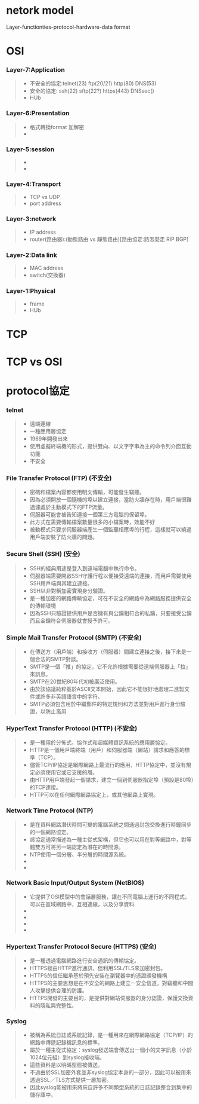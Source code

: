 # netork model

Layer-functionties-protocol-hardware-data format

# OSI

### Layer-7:Application
>* 不安全的協定:telnet(23)  ftp(20/21)  http(80)      DNS(53)
>* 安全的協定:   ssh(22)    sftp(22?)   https(443)    DNSsec()
>* HUb

### Layer-6:Presentation
>* 格式轉換format 加解密
>* 

### Layer-5:session
>* 
>* 

### Layer-4:Transport
>* TCP vs UDP
>* port address

### Layer-3:network
>* IP address
>* router(路由器):(動態路由 vs 靜態路由)[路由協定:路怎麼走 RIP BGP] 

### Layer-2:Data link
>* MAC address
>* switch(交換器)

### Layer-1:Physical
>* frame
>* HUb

# TCP


# TCP vs OSI

# protocol協定

### telnet
>* 遠端連線
>* 一種應用層協定
>* 1969年開發出來
>* 使用虛擬終端機的形式，提供雙向、以文字字串為主的命令列介面互動功能
>* 不安全

### File Transfer Protocol (FTP) (不安全)
>* 密碼和檔案內容都使用明文傳輸，可能發生竊聽。
>* 因為必須開放一個隨機的埠以建立連接，當防火牆存在時，用戶端很難過濾處於主動模式下的FTP流量。
>* 伺服器可能會被告知連接一個第三方電腦的保留埠。
>* 此方式在需要傳輸檔案數量很多的小檔案時，效能不好
>* 被動模式只要求伺服器端產生一個監聽相應埠的行程，這樣就可以繞過用戶端安裝了防火牆的問題。

### Secure Shell (SSH) (安全)
>* SSH的經典用途是登入到遠端電腦中執行命令。
>* 伺服器端需要開啟SSH守護行程以便接受遠端的連接，而用戶需要使用SSH用戶端與其建立連接。
>* SSH以非對稱加密實現身分驗證。
>* 是一種加密的網路傳輸協定，可在不安全的網路中為網路服務提供安全的傳輸環境
>* 因為SSH只驗證提供用戶是否擁有與公鑰相符合的私鑰，只要接受公鑰而且金鑰符合伺服器就會授予許可。

### Simple Mail Transfer Protocol (SMTP) (不安全)
>* 在傳送方（用戶端）和接收方（伺服器）間建立連接之後，接下來是一個合法的SMTP對談。
>* SMTP是一個「推」的協定，它不允許根據需要從遠端伺服器上「拉」來訊息。
>* SMTP在20世紀80年代初被廣泛使用。
>* 由於該協議純粹基於ASCII文本開始，因此它不能很好地處理二進製文件或許多非英語語言中的字符。
>* SMTP必須包含用於中繼郵件的特定規則和方法並對用戶進行身份驗證，以防止濫用

### HyperText Transfer Protocol (HTTP) (不安全)
>* 是一種用於分佈式、協作式和超媒體資訊系統的應用層協定。
>* HTTP是一個用戶端終端（用戶）和伺服器端（網站）請求和應答的標準（TCP）。
>* 儘管TCP/IP協定是網際網路上最流行的應用，HTTP協定中，並沒有規定必須使用它或它支援的層。
>* 由HTTP用戶端發起一個請求，建立一個到伺服器指定埠（預設是80埠）的TCP連接。
>* HTTP可以在任何網際網路協定上，或其他網路上實現。

### Network Time Protocol (NTP)
>* 是在資料網路潛伏時間可變的電腦系統之間通過封包交換進行時鐘同步的一個網路協定。
>* 該協定通常描述為一種主從式架構，但它也可以用在對等網路中，對等體雙方可將另一端認定為潛在的時間源。
>* NTP使用一個分層、半分層的時間源系統。
>*
>*

###  Network Basic Input/Output System (NetBIOS)
>* 它提供了OSI模型中的會話層服務，讓在不同電腦上運行的不同程式，可以在區域網路中，互相連線，以及分享資料
>*
>*
>*
>*

### Hypertext Transfer Protocol Secure (HTTPS) (安全)
>* 是一種透過電腦網路進行安全通訊的傳輸協定。
>* HTTPS經由HTTP進行通訊，但利用SSL/TLS來加密封包。
>* HTTPS的信任繼承基於預先安裝在瀏覽器中的憑證頒發機構
>* HTTPS的主要思想是在不安全的網路上建立一安全信道，對竊聽和中間人攻擊提供合理的防護。
>* HTTPS開發的主要目的，是提供對網站伺服器的身分認證，保護交換資料的隱私與完整性。

### Syslog
>* 被稱為系統日誌或系統記錄，是一種用來在網際網路協定（TCP/IP）的網路中傳遞記錄檔訊息的標準。
>* 屬於一種主從式協定：syslog發送端會傳送出一個小的文字訊息（小於1024位元組）到syslog接收端。
>* 這些資料是以明碼型態被傳送。
>* 不過由於SSL加密外套並非syslog協定本身的一部分，因此可以被用來透過SSL／TLS方式提供一層加密。
>* 因此syslog能被用來將來自許多不同類型系統的日誌記錄整合到集中的儲存庫中。

